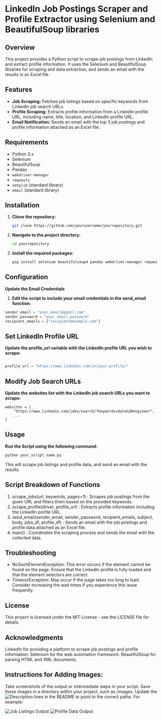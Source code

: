 # LinkedIn Job Postings Scraper and Profile Extractor using Selenium and BeautifulSoup libraries

## Overview

This project provides a Python script to scrape job postings from LinkedIn and extract profile information. It uses the Selenium and BeautifulSoup libraries for scraping and data extraction, and sends an email with the results in an Excel file.

## Features

- **Job Scraping:** Fetches job listings based on specific keywords from LinkedIn job search URLs.
- **Profile Scraping:** Extracts profile information from a LinkedIn profile URL, including name, title, location, and LinkedIn profile URL.
- **Email Notification:** Sends an email with the top 3 job postings and profile information attached as an Excel file.

## Requirements

- Python 3.x
- Selenium
- BeautifulSoup
- Pandas
- `webdriver-manager`
- `requests`
- `smtplib` (standard library)
- `email` (standard library)

## Installation

1. **Clone the repository:**

   ```bash
   git clone https://github.com/yourusername/yourrepository.git
   
2. **Navigate to the project directory:**
    ```bash
   cd yourrepository

3. **Install the required packages:**
   ```bash  
   pip install selenium beautifulsoup4 pandas webdriver-manager requests

## Configuration

**Update the Email Credentials**

1. **Edit the script to include your email credentials in the send_email function:**


```python 
sender_email = "your_email@gmail.com" 
sender_password = "your_email_password"
recipient_emails = ["recipient@example.com"]

```

## Set LinkedIn Profile URL
 **Update the profile_url variable with the LinkedIn profile URL you wish to scrape:**

```python

profile_url = "https://www.linkedin.com/in/your-profile/"

```

## Modify Job Search URLs
**Update the websites list with the LinkedIn job search URLs you want to scrape:**

```
websites = [
    "https://www.linkedin.com/jobs/search/?keywords=data%20engineer",
    ...
]
```

## Usage
**Run the Script using the following command:**

```bash
python your_script_name.py
```
This will scrape job listings and profile data, and send an email with the results.

## Script Breakdown of Functions

1. scrape_jobs(url, keywords, pages=1) : Scrapes job postings from the given URL and filters them based on the provided keywords.
2. scrape_profile(driver, profile_url) : Extracts profile information including the LinkedIn profile URL.
3. send_email(sender_email, sender_password, recipient_emails, subject, body, jobs_df, profile_df) : Sends an email with the job postings and profile data attached as an Excel file.
4. main() : Coordinates the scraping process and sends the email with the collected data.


## Troubleshooting
- NoSuchElementException: This error occurs if the element cannot be found on the page. Ensure that the LinkedIn profile is fully loaded and that the element selectors are correct.
- TimeoutException: May occur if the page takes too long to load. Consider increasing the wait times if you experience this issue frequently.


## License

This project is licensed under the MIT License - see the LICENSE file for details.

## Acknowledgments
LinkedIn for providing a platform to scrape job postings and profile information.
Selenium for the web automation framework.
BeautifulSoup for parsing HTML and XML documents.



## Instructions for Adding Images:

Take screenshots of the output or intermediate steps in your script.
Save these images in a directory within your project, such as /images.
Update the ![Description](path/to/image) lines in the README to point to the correct paths.
For example:

![Job Listings Output](images/job_listings_output.png)
![Profile Data Output](images/profile_data_output.png)


